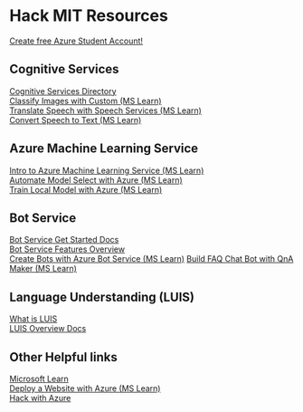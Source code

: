# Hack MIT Resources

[Create free Azure Student Account!](https://azure.microsoft.com/en-us/free/students/?WT.mc_id=hackmit-preevent-cassieb)

## Cognitive Services

[Cognitive Services Directory](https://azure.microsoft.com/en-us/services/cognitive-services/directory/?WT.mc_id=hackmit-preevent-cassieb)
</br>
[Classify Images with Custom  (MS Learn)](https://docs.microsoft.com/en-us/learn/paths/classify-images-with-vision-services/?WT.mc_id=hackmit-preevent-cassieb)
</br>
[Translate Speech with Speech Services (MS Learn)](https://docs.microsoft.com/en-us/learn/paths/translate-speech-with-speech-services/?WT.mc_id=hackmit-preevent-cassieb)
</br>
[Convert Speech to Text (MS Learn)](https://docs.microsoft.com/en-us/learn/modules/convert-speech-to-text/?WT.mc_id=hackmit-preevent-cassieb)

## Azure Machine Learning Service
[Intro to Azure Machine Learning Service (MS Learn)](https://docs.microsoft.com/en-us/learn/modules/intro-to-azure-machine-learning-service/?WT.mc_id=hackmit-preevent-cassieb)
</br>
[Automate Model Select with Azure (MS Learn)](https://docs.microsoft.com/en-us/learn/modules/automate-model-selection-with-azure-automl/?WT.mc_id=hackmit-preevent-cassieb)
</br>
[Train Local Model with Azure (MS Learn)](https://docs.microsoft.com/en-us/learn/modules/train-local-model-with-azure-mls/?WT.mc_id=hackmit-preevent-cassieb)

## Bot Service
[Bot Service Get Started Docs](https://docs.microsoft.com/en-us/azure/bot-service/?WT.mc_id=hackmit-preevent-cassieb)
</br>
[Bot Service Features Overview](https://azure.microsoft.com/en-us/services/bot-service/?WT.mc_id=hackmit-preevent-cassieb)
</br>
[Create Bots with Azure Bot Service (MS Learn)](https://docs.microsoft.com/en-us/learn/paths/create-bots-with-the-azure-bot-service/?WT.mc_id=hackmit-preevent-cassieb)
[Build FAQ Chat Bot with QnA Maker (MS Learn)](https://docs.microsoft.com/en-us/learn/modules/build-a-faq-chat-bot-with-qna-maker-and-azure-bot-service/?WT.mc_id=hackmit-preevent-cassieb)

## Language Understanding (LUIS)
[What is LUIS](https://docs.microsoft.com/en-us/azure/cognitive-services/luis/what-is-luis/?WT.mc_id=hackmit-preevent-cassieb)
</br>
[LUIS Overview Docs](https://docs.microsoft.com/en-us/azure/cognitive-services/luis/?WT.mc_id=hackmit-preevent-cassieb)

## Other Helpful links
[Microsoft Learn](https://docs.microsoft.com/en-us/learn/?WT.mc_id=hackmit-preevent-cassieb)
</br>
[Deploy a Website with Azure (MS Learn)](https://docs.microsoft.com/en-us/learn/paths/deploy-a-website-with-azure-app-service/?WT.mc_id=hackmit-preevent-cassieb)
</br>
[Hack with Azure](aka.ms/HackWithAzure)
</br>
